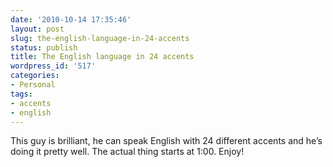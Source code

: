 ```yaml
---
date: '2010-10-14 17:35:46'
layout: post
slug: the-english-language-in-24-accents
status: publish
title: The English language in 24 accents
wordpress_id: '517'
categories:
- Personal
tags:
- accents
- english
---
```


This guy is brilliant, he can speak English with 24 different accents and he’s doing it pretty well. The actual thing starts at 1:00. Enjoy!

